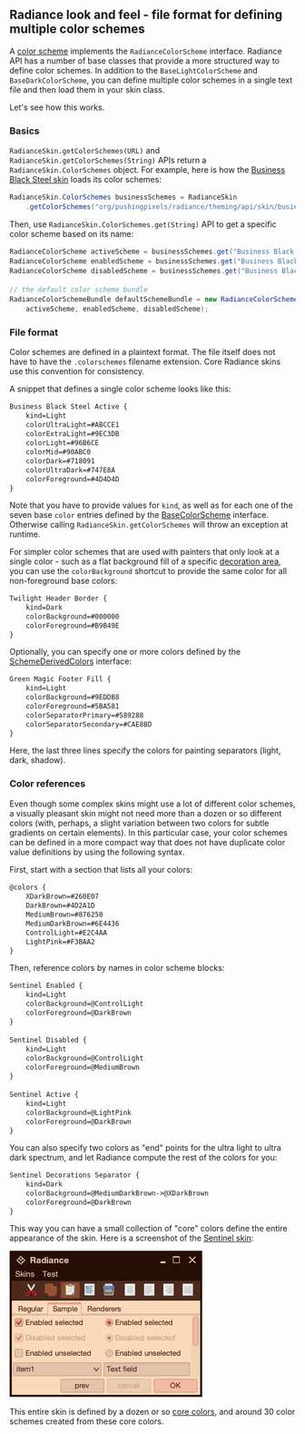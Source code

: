 ## Radiance look and feel - file format for defining multiple color schemes

A [color scheme](colorschemes.md) implements the `RadianceColorScheme` interface. Radiance API has a number of base classes that provide a more structured way to define color schemes. In addition to the `BaseLightColorScheme` and `BaseDarkColorScheme`, you can define multiple color schemes in a single text file and then load them in your skin class.

Let's see how this works.

### Basics

`RadianceSkin.getColorSchemes(URL)` and `RadianceSkin.getColorSchemes(String)` APIs return a `RadianceSkin.ColorSchemes` object. For example, here is how the [Business Black Steel skin](toneddown.md#business-black-steel) loads its color schemes:

```java
RadianceSkin.ColorSchemes businessSchemes = RadianceSkin
    .getColorSchemes("org/pushingpixels/radiance/theming/api/skin/business.colorschemes");
```

Then, use `RadianceSkin.ColorSchemes.get(String)` API to get a specific color scheme based on its name:

```java
RadianceColorScheme activeScheme = businessSchemes.get("Business Black Steel Active");
RadianceColorScheme enabledScheme = businessSchemes.get("Business Black Steel Enabled");
RadianceColorScheme disabledScheme = businessSchemes.get("Business Black Steel Disabled");

// the default color scheme bundle
RadianceColorSchemeBundle defaultSchemeBundle = new RadianceColorSchemeBundle(
    activeScheme, enabledScheme, disabledScheme);
```

### File format

Color schemes are defined in a plaintext format. The file itself does not have to have the `.colorschemes` filename extension. Core Radiance skins use this convention for consistency.

A snippet that defines a single color scheme looks like this:

```plaintext
Business Black Steel Active {
    kind=Light
    colorUltraLight=#ABCCE1
    colorExtraLight=#9EC3DB
    colorLight=#96B6CE
    colorMid=#90ABC0
    colorDark=#718091
    colorUltraDark=#747E8A
    colorForeground=#4D4D4D
}
```

Note that you have to provide values for `kind`, as well as for each one of the seven base `color` entries defined by the [BaseColorScheme](https://github.com/kirill-grouchnikov/radiance/blob/sunshine/theming/src/main/java/org/pushingpixels/radiance/theming/api/colorscheme/BaseColorScheme.java) interface. Otherwise calling `RadianceSkin.getColorSchemes` will throw an exception at runtime.

For simpler color schemes that are used with painters that only look at a single color - such as a flat background fill of a specific [decoration area](../painters/decoration.md), you can use the `colorBackground` shortcut to provide the same color for all non-foreground base colors:

```plaintext
Twilight Header Border {
    kind=Dark
    colorBackground=#000000
    colorForeground=#B9B49E
}
```

Optionally, you can specify one or more colors defined by the [SchemeDerivedColors](https://github.com/kirill-grouchnikov/radiance/blob/sunshine/theming/src/main/java/org/pushingpixels/radiance/theming/api/colorscheme/SchemeDerivedColors.java) interface:

```plaintext
Green Magic Footer Fill {
    kind=Light
    colorBackground=#9EDDB8
    colorForeground=#5BA581
    colorSeparatorPrimary=#589288
    colorSeparatorSecondary=#CAE8BD
}
```

Here, the last three lines specify the colors for painting separators (light, dark, shadow).

### Color references

Even though some complex skins might use a lot of different color schemes, a visually pleasant skin might not need more than a dozen or so different colors (with, perhaps, a slight variation between two colors for subtle gradients on certain elements). In this particular case, your color schemes can be defined in a more compact way that does not have duplicate color value definitions by using the following syntax.

First, start with a section that lists all your colors:

```plaintext
@colors {
    XDarkBrown=#260E07
    DarkBrown=#4D2A1D
    MediumBrown=#876250
    MediumDarkBrown=#6E4436
    ControlLight=#E2C4AA
    LightPink=#F3BAA2
}
```

Then, reference colors by names in color scheme blocks:
```plaintext
Sentinel Enabled {
    kind=Light
    colorBackground=@ControlLight
    colorForeground=@DarkBrown
}

Sentinel Disabled {
    kind=Light
    colorBackground=@ControlLight
    colorForeground=@MediumBrown
}

Sentinel Active {
    kind=Light
    colorBackground=@LightPink
    colorForeground=@DarkBrown
}
```

You can also specify two colors as "end" points for the ultra light to ultra dark spectrum, and let Radiance compute the rest of the colors for you:

```plaintext
Sentinel Decorations Separator {
    kind=Dark
    colorBackground=@MediumDarkBrown->@XDarkBrown
    colorForeground=@DarkBrown
}
```

This way you can have a small collection of "core" colors define the entire appearance of the skin. Here is a screenshot of the [Sentinel skin](toneddown.md#sentinel):

<img alt="Sentinel" src="https://raw.githubusercontent.com/kirill-grouchnikov/radiance/sunshine/docs/images/theming/skins/sentinel1.png" width="340" height="258">

This entire skin is defined by a dozen or so [core colors](https://github.com/kirill-grouchnikov/radiance/blob/sunshine/theming/src/main/resources/org/pushingpixels/radiance/theming/api/skin/sentinel.colorschemes), and around 30 color schemes created from these core colors.
